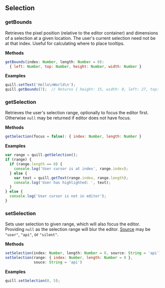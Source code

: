 ## Selection

### getBounds

Retrieves the pixel position (relative to the editor container) and dimensions of a selection at a given location. The user's current selection need not be at that index. Useful for calculating where to place tooltips.

**Methods**

```javascript
getBounds(index: Number, length: Number = 0):
  { left: Number, top: Number, height: Number, width: Number }
```

**Examples**

```javascript
quill.setText('Hello\nWorld\n');
quill.getBounds(7);  // Returns { height: 15, width: 0, left: 27, top: 31 }
```

### getSelection

Retrieves the user's selection range, optionally to focus the editor first. Otherwise `null` may be returned if editor does not have focus.

**Methods**

```javascript
getSelection(focus = false): { index: Number, length: Number }
```

**Examples**

```javascript
var range = quill.getSelection();
if (range) {
  if (range.length == 0) {
    console.log('User cursor is at index', range.index);
  } else {
    var text = quill.getText(range.index, range.length);
    console.log('User has highlighted: ', text);
  }
} else {
  console.log('User cursor is not in editor');
}
```

### setSelection

Sets user selection to given range, which will also focus the editor. Providing `null` as the selection range will blur the editor. [Source](/docs/api/#events) may be `"user"`, `"api"`, or `"silent"`.

**Methods**

```javascript
setSelection(index: Number, length: Number = 0, source: String = 'api')
setSelection(range: { index: Number, length: Number = 0 },
             souce: String = 'api')
```

**Examples**

```javascript
quill.setSelection(0, 5);
```
